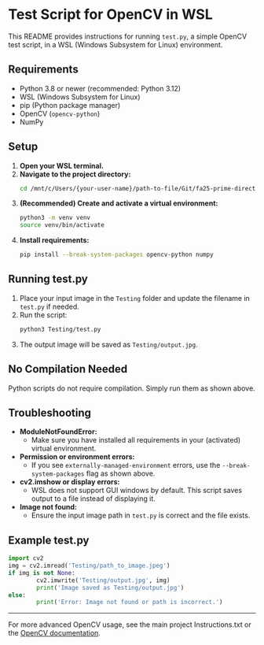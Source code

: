 # Test Script for OpenCV in WSL

This README provides instructions for running `test.py`, a simple OpenCV test script, in a WSL (Windows Subsystem for Linux) environment.

## Requirements

- Python 3.8 or newer (recommended: Python 3.12)
- WSL (Windows Subsystem for Linux)
- pip (Python package manager)
- OpenCV (`opencv-python`)
- NumPy

## Setup

1. **Open your WSL terminal.**
2. **Navigate to the project directory:**
	 ```bash
	 cd /mnt/c/Users/{your-user-name}/path-to-file/Git/fa25-prime-directive/AI
	 ```
3. **(Recommended) Create and activate a virtual environment:**
	 ```bash
	 python3 -m venv venv
	 source venv/bin/activate
	 ```
4. **Install requirements:**
	 ```bash
	 pip install --break-system-packages opencv-python numpy
	 ```

## Running test.py

1. Place your input image in the `Testing` folder and update the filename in `test.py` if needed.
2. Run the script:
	 ```bash
	 python3 Testing/test.py
	 ```
3. The output image will be saved as `Testing/output.jpg`.

## No Compilation Needed

Python scripts do not require compilation. Simply run them as shown above.

## Troubleshooting

- **ModuleNotFoundError:**
	- Make sure you have installed all requirements in your (activated) virtual environment.
- **Permission or environment errors:**
	- If you see `externally-managed-environment` errors, use the `--break-system-packages` flag as shown above.
- **cv2.imshow or display errors:**
	- WSL does not support GUI windows by default. This script saves output to a file instead of displaying it.
- **Image not found:**
	- Ensure the input image path in `test.py` is correct and the file exists.

## Example test.py

```python
import cv2
img = cv2.imread('Testing/path_to_image.jpeg')
if img is not None:
		cv2.imwrite('Testing/output.jpg', img)
		print('Image saved as Testing/output.jpg')
else:
		print('Error: Image not found or path is incorrect.')
```

---

For more advanced OpenCV usage, see the main project Instructions.txt or the [OpenCV documentation](https://docs.opencv.org/).
